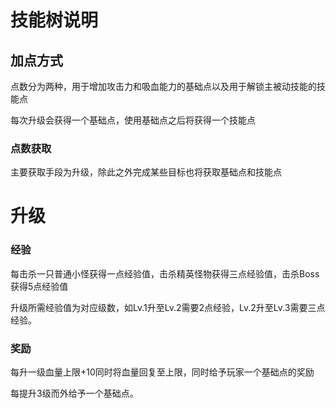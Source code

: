 # 技能树说明

## 加点方式

点数分为两种，用于增加攻击力和吸血能力的基础点以及用于解锁主被动技能的技能点

每次升级会获得一个基础点，使用基础点之后将获得一个技能点

### 点数获取

主要获取手段为升级，除此之外完成某些目标也将获取基础点和技能点

# 升级

### 经验

每击杀一只普通小怪获得一点经验值，击杀精英怪物获得三点经验值，击杀Boss获得5点经验值

升级所需经验值为对应级数，如Lv.1升至Lv.2需要2点经验，Lv.2升至Lv.3需要三点经验。

### 奖励

每升一级血量上限+10同时将血量回复至上限，同时给予玩家一个基础点的奖励

每提升3级而外给予一个基础点。
